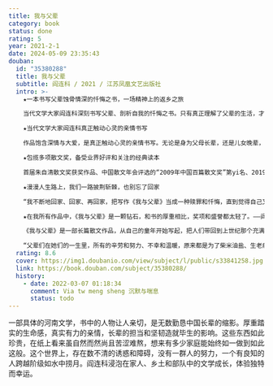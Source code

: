 ```yaml
---
title: 我与父辈
category: book
status: done
rating: 5
year: 2021-2-1
date: 2024-05-09 23:35:43
douban:
  id: "35380288"
  title: 我与父辈
  subtitle: 阎连科 / 2021 / 江苏凤凰文艺出版社
  intro: >-
    ★一本书写父辈蚀骨情深的忏悔之书，一场精神上的返乡之旅

    当代文学大家阎连科深刻书写父辈、剖析自我的忏悔之书。只有真正理解了父辈的生活，才能看清自己的命运。

    ★当代文学大家阎连科真正触动心灵的亲情书写

    作品饱含深情与大爱，是真正触动心灵的亲情书写。无论是身为父母长辈，还是儿女晚辈，都会被其深深触动。

    ★包揽多项散文奖，备受业界好评和关注的经典读本

    首届朱自清散文奖获奖作品、中国散文年会评选的“2009年中国百篇散文奖”第yi名、2019年版本荣获豆瓣年度十佳中国文学，被中央电视台、中国散文协会和《新京报》《中国图书商报》《南方都市报》等报刊评为年度优秀作品。

    ★漫漫人生路上，我们一路披荆斩棘，也别忘了回家

    “我不断地回家、回家、再回家，把写作《我与父辈》当成一种赎罪和忏悔，直到觉得自己又是那块土地的儿子了，才可以重新上路远行。”

    ★在我所有作品中，《我与父辈》是一颗钻石，和书的厚重相比，奖项和盛誉都太轻了。——阎连科

    《我与父辈》是一部长篇散文作品，从自己的童年开始写起，把人们带回到上世纪那个充满贫穷和饥饿的年代，讲述了生活在偏僻农村里的父亲、大伯、四叔坎坷而平淡的一生，以及自己艰辛的成长经历。

    “父辈们在她们的一生里，所有的辛劳和努力、不幸和温暖，原来都是为了柴米油盐、生老病死。”理解了父辈的生活，就看清了自己的命运。
  rating: 8.6
  cover: https://img1.doubanio.com/view/subject/l/public/s33841258.jpg
  link: https://book.douban.com/subject/35380288/
  history:
    - date: 2022-03-07 01:18:34
      comment: Via tw meng sheng 沉默与喘息
      status: todo
---
```


一部具体的河南文学，书中的人物让人亲切，是无数勤恳中国长辈的缩影。厚重踏实的生命感，真实有力的亲情，长辈的担当和坚韧造就毕生的影响。这些东西如此珍贵，在纸上看来虽自然而然尚且苦涩难熬，想来有多少家庭能始终如一做到如此这般。这个世界上，存在数不清的诱惑和障碍，没有一群人的努力，一个有良知的人跨越阶级如水中捞月。阎连科浸泡在家人、乡土和部队中的文学成长，体验独特而幸运。